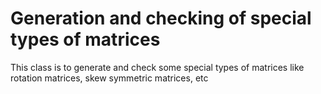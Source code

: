 # Generation and checking of special types of matrices

This class is to generate and check some special types of matrices like rotation matrices, skew symmetric matrices, etc

